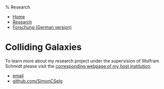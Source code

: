 % Research

<nav>
<ul>
	<li><a href="./index.html">Home</a></li>
	<li><a href="/">Research</a></li>
	<li><a href="./forschung.html">Forschung (German version)</a></li>
</ul>
</nav>

# Colliding Galaxies

To learn more about my research project under the supervision of Wolfram Schmidt
please visit the [corresponding webpage of my host institution](https://www.physik.uni-hamburg.de/en/hs/group-schmidt/research/galaxy-simulations.html).

<footer>
<ul>
	<li><a href="mailto:selg.simon@googlemail.com">email</a></li>
	<li><a href="https://github.com/SimonCSelg">github.com/SimonCSelg</a></li>
</ul>
</footer>
